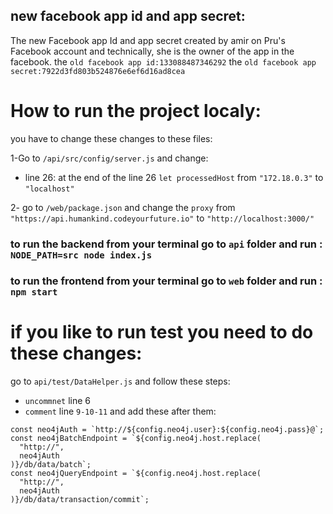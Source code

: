 ## new facebook app id and app secret:
The new Facebook app Id and app secret created by amir on Pru's Facebook account and technically, she is the owner of the app in the facebook.
the `old facebook app id:133088487346292`
the `old facebook app secret:7922d3fd803b524876e6ef6d16ad8cea`

# How to run the project localy:
you have to change these changes to these files:

1-Go to `/api/src/config/server.js` and change:
* line 26: at the end of the line 26 `let processedHost` from `"172.18.0.3"` to `"localhost"`

2- go to `/web/package.json` and change the `proxy` from `"https://api.humankind.codeyourfuture.io"` to `"http://localhost:3000/"`

### to run the backend from your terminal go to `api` folder and run : `NODE_PATH=src node index.js`
### to run the frontend from your terminal go to `web` folder and run : `npm start`

# if you like to run test you need to do these changes:
go to `api/test/DataHelper.js` and follow these steps:
* `uncommnet` line 6
* `comment` line `9-10-11` and add these after them:
```
const neo4jAuth = `http://${config.neo4j.user}:${config.neo4j.pass}@`;
const neo4jBatchEndpoint = `${config.neo4j.host.replace(
  "http://",
  neo4jAuth
)}/db/data/batch`;
const neo4jQueryEndpoint = `${config.neo4j.host.replace(
  "http://",
  neo4jAuth
)}/db/data/transaction/commit`;
```


